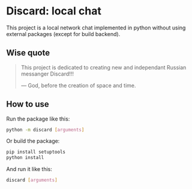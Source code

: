 # Discard: local chat

This project is a local network chat implemented in python without using 
external packages (except for build backend).

## Wise quote

> This project is dedicated to creating new and independant Russian messanger Discard!!!
> 
> — God, before the creation of space and time.

## How to use

Run the package like this:
```bash
python -m discard [arguments]
```

Or build the package:
```bash
pip install setuptools
python install
```
And run it like this:
```bash
discard [arguments]
```
